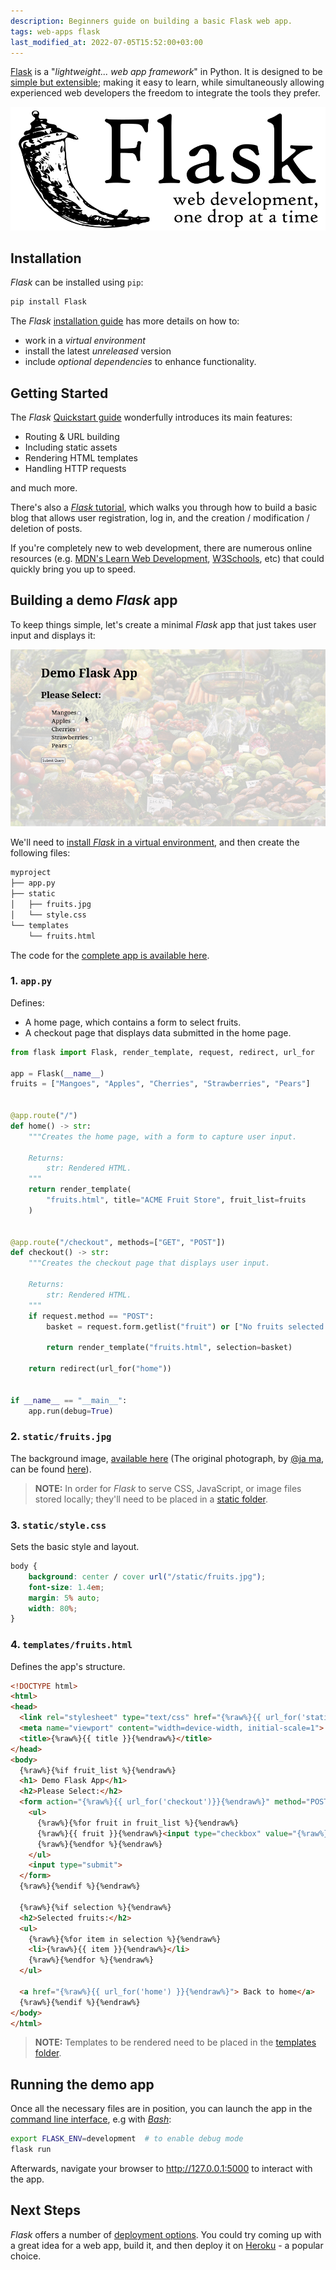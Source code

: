 ```yaml
---
description: Beginners guide on building a basic Flask web app.
tags: web-apps flask
last_modified_at: 2022-07-05T15:52:00+03:00
---
```

[Flask][flask] is a "*lightweight... web app framework*" in Python. It is designed to be [simple but extensible][micro]; making it easy to learn, while simultaneously allowing experienced web developers the freedom to integrate the tools they prefer.

![Flask logo][flask-logo]

## Installation

*Flask* can be installed using `pip`:

```bash
pip install Flask
```

The *Flask* [installation guide][flask-install] has more details on how to:

- work in a *virtual environment*
- install the latest *unreleased* version
- include *optional dependencies* to enhance functionality.

## Getting Started

The *Flask* [Quickstart guide][flask-quickstart] wonderfully introduces its main features:

- Routing & URL building
- Including static assets
- Rendering HTML templates
- Handling HTTP requests

and much more.

There's also a [*Flask* tutorial][flask-tutorial], which walks you through how to build a basic blog that allows user registration, log in, and the creation / modification / deletion of posts.

If you're completely new to web development, there are numerous online resources (e.g. [MDN's Learn Web Development][mdn-learn], [W3Schools][w3schools], etc) that could quickly bring you up to speed.

## Building a demo *Flask* app

To keep things simple, let's create a minimal *Flask* app that just takes user input and displays it:

![ACME groceries *Flask* app][app-screencast]

We'll need to [install *Flask* in a virtual environment][flask-venv], and then create the following files:

```md
myproject
├── app.py
├── static
│   ├── fruits.jpg
│   └── style.css
└── templates
    └── fruits.html
```

The code for the [complete app is available here][github-link].

### 1. `app.py`

Defines:

- A home page, which contains a form to select fruits.
- A checkout page that displays data submitted in the home page.

```python
from flask import Flask, render_template, request, redirect, url_for

app = Flask(__name__)
fruits = ["Mangoes", "Apples", "Cherries", "Strawberries", "Pears"]


@app.route("/")
def home() -> str:
    """Creates the home page, with a form to capture user input.

    Returns:
        str: Rendered HTML.
    """
    return render_template(
        "fruits.html", title="ACME Fruit Store", fruit_list=fruits
    )


@app.route("/checkout", methods=["GET", "POST"])
def checkout() -> str:
    """Creates the checkout page that displays user input.

    Returns:
        str: Rendered HTML.
    """
    if request.method == "POST":
        basket = request.form.getlist("fruit") or ["No fruits selected."]

        return render_template("fruits.html", selection=basket)

    return redirect(url_for("home"))


if __name__ == "__main__":
    app.run(debug=True)
```

### 2. `static/fruits.jpg`

The background image, [available here][app-background] (The original photograph, by [@ja ma][@ja ma], can be found [here][unsplash-img-link]).

> **NOTE:** In order for *Flask* to serve CSS, JavaScript, or image files stored locally; they'll need to be placed in a [static folder][static-folder].

### 3. `static/style.css`

Sets the basic style and layout.

```css
body {
    background: center / cover url("/static/fruits.jpg");
    font-size: 1.4em;
    margin: 5% auto;
    width: 80%;
}
```

### 4. `templates/fruits.html`

Defines the app's structure.

```html
<!DOCTYPE html>
<html>
<head>
  <link rel="stylesheet" type="text/css" href="{%raw%}{{ url_for('static', filename='style.css')}}{%endraw%}">
  <meta name="viewport" content="width=device-width, initial-scale=1">
  <title>{%raw%}{{ title }}{%endraw%}</title>
</head>
<body>
  {%raw%}{%if fruit_list %}{%endraw%}
  <h1> Demo Flask App</h1>
  <h2>Please Select:</h2>
  <form action="{%raw%}{{ url_for('checkout')}}{%endraw%}" method="POST">
    <ul>
      {%raw%}{%for fruit in fruit_list %}{%endraw%}
      {%raw%}{{ fruit }}{%endraw%}<input type="checkbox" value="{%raw%}{{ fruit }}{%endraw%}" name="fruit"><br>
      {%raw%}{%endfor %}{%endraw%}
    </ul>
    <input type="submit">
  </form>
  {%raw%}{%endif %}{%endraw%}

  {%raw%}{%if selection %}{%endraw%}
  <h2>Selected fruits:</h2>
  <ul>
    {%raw%}{%for item in selection %}{%endraw%}
    <li>{%raw%}{{ item }}{%endraw%}</li>
    {%raw%}{%endfor %}{%endraw%}
  </ul>

  <a href="{%raw%}{{ url_for('home') }}{%endraw%}"> Back to home</a>
  {%raw%}{%endif %}{%endraw%}
</body>
</html>
```

> **NOTE:** Templates to be rendered need to be placed in the [templates folder][templates-folder].

## Running the demo app

Once all the necessary files are in position, you can launch the app in the [command line interface][flask-cli], e.g with [*Bash*][bash]:

```bash
export FLASK_ENV=development  # to enable debug mode
flask run
```

Afterwards, navigate your browser to <http://127.0.0.1:5000> to interact with the app.

## Next Steps

*Flask* offers a number of [deployment options][flask-deploy]. You could try coming up with a great idea for a web app, build it, and then deploy it on [Heroku][heroku] - a popular choice.

[flask]: https://flask.palletsprojects.com/
[micro]: https://flask.palletsprojects.com/en/2.1.x/foreword/#what-does-micro-mean
[flask-logo]: /assets/images/articles/flask-webapp/logo-full.svg
[flask-install]: https://flask.palletsprojects.com/en/2.1.x/installation/
[flask-venv]: https://flask.palletsprojects.com/en/2.1.x/installation/#virtual-environments
[flask-quickstart]: https://flask.palletsprojects.com/en/2.1.x/quickstart/
[flask-tutorial]: https://flask.palletsprojects.com/en/2.1.x/tutorial
[flask-cli]: https://flask.palletsprojects.com/en/2.1.x/cli/
[bash]: https://www.gnu.org/software/bash/
[flask-deploy]: https://flask.palletsprojects.com/en/2.1.x/deploying/
[app-background]: https://raw.githubusercontent.com/Tim-Abwao/blog-projects/main/myproject/static/fruits.jpg
[mdn-learn]: https://developer.mozilla.org/en-US/docs/Learn
[w3schools]: https://www.w3schools.com
[static-folder]: https://flask.palletsprojects.com/en/2.1.x/api/#flask.Flask.static_folder
[templates-folder]: https://flask.palletsprojects.com/en/2.1.x/api/#flask.Flask.template_folder
[app-screencast]: /assets/images/articles/flask-webapp/flask-demo.gif
[github-link]: https://github.com/Tim-Abwao/blog-projects/tree/main/basic-flask-app
[heroku]: https://devcenter.heroku.com/articles/getting-started-with-python?singlepage=true
[@ja ma]: https://unsplash.com/@ja_ma
[unsplash-img-link]: https://unsplash.com/photos/-gOUx23DNks
